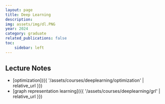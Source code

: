 ```yaml
---
layout: page
title: Deep Learning
description: 
img: assets/img/dl.PNG
year: 2024
category: graduate
related_publications: false
toc:
    sidebar: left
---
```


## Lecture Notes
- [optimization]({{ '/assets/courses/deeplearning/optimization' | relative_url }})
- [graph representation learning]({{ '/assets/courses/deeplearning/grl' | relative_url }})